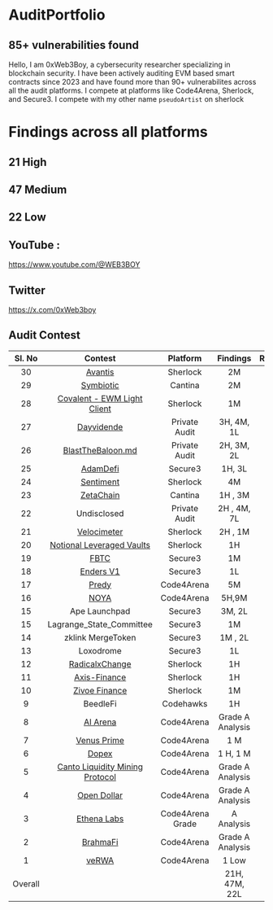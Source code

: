 # AuditPortfolio
## 85+ vulnerabilities found 
Hello, I am 0xWeb3Boy, a cybersecurity researcher specializing in blockchain security. I have been actively auditing EVM based smart contracts since 2023 and have found more than 90+ vulnerabilites across all the audit platforms. I compete at platforms like Code4Arena, Sherlock, and Secure3. I compete with my other name `pseudoArtist` on sherlock

# Findings across all platforms

## 21 High 
## 47 Medium 
## 22 Low 



## YouTube :
https://www.youtube.com/@WEB3BOY
## Twitter
https://x.com/0xWeb3boy




## Audit Contest

| Sl. No| Contest | Platform | Findings | Rankings | 
|:--:|:--:|:--:|:--:|:--:|
|30| [Avantis](https://audits.sherlock.xyz/contests/485/leaderboard) | Sherlock |  2M | #13 |  
|29| [Symbiotic](https://cantina.xyz/competitions/8bab566e-a6d4-4c1b-9f28-71a94bfd1da2/leaderboard) | Cantina |  2M | #7 |  
|28| [Covalent - EWM Light Client](https://audits.sherlock.xyz/contests/618/leaderboard) | Sherlock |  1M | #3 |  
|27| [Dayvidende](https://github.com/user-attachments/files/17892788/DVE_AuditReport.md)| Private Audit |  3H, 4M, 1L ||  
|26| [BlastTheBaloon.md](https://github.com/user-attachments/files/17903931/BTB_Audit_Report.md) | Private Audit |  2H, 3M, 2L |  |  
|25| [AdamDefi](https://app.secure3.io/b14f6c27c9?tab=submission) | Secure3| 1H, 3L |  |  
|24| [Sentiment](https://github.com/sherlock-audit/2024-06-velocimeter-judging/issues) | Sherlock |  4M | #17 |  
|23| [ZetaChain](https://cantina.xyz/competitions/80a33cf0-ad69-4163-a269-d27756aacb5e/leaderboard) | Cantina |1H , 3M | #20 |  
|22| Undisclosed |Private Audit| 2H , 4M, 7L|  |  
|21| [Velocimeter](https://github.com/sherlock-audit/2024-06-velocimeter-judging/issues) | Sherlock | 2H , 1M | -- |  
|20| [Notional Leveraged Vaults](https://github.com/sherlock-audit/2024-06-leveraged-vaults-judging/issues/28) |Sherlock| 1H | -- |  
|19| [FBTC](https://app.secure3.io/614576bf93?tab=winners) | Secure3 |1M | #7 |  
|18| [Enders V1](https://app.secure3.io/16a8f0eebf?tab=winners) | Secure3| 1L | #15 |  
|17| [Predy](https://code4rena.com/audits/2024-05-predy#top) | Code4Arena|5M | #18  |  
|16| [NOYA](https://code4rena.com/audits/2024-04-noya#top) | Code4Arena|5H,9M | #21 | 
|15| Ape Launchpad | Secure3|3M, 2L | #4  |
|15| Lagrange_State_Committee| Secure3 |1M | #4  | 
|14| zklink MergeToken| Secure3 |1M , 2L | - |
|13| Loxodrome| Secure3 |1L | --  | 
|12| [RadicalxChange](https://audits.sherlock.xyz/contests/191/leaderboard) | Sherlock|1H | #4  | 
|11| [Axis-Finance](https://audits.sherlock.xyz/contests/206/leaderboard) | Sherlock|1H | #10  | 
|10| [Zivoe Finance](https://audits.sherlock.xyz/contests/280/leaderboard) | Sherlock |1M |  |  
|9| BeedleFi | Codehawks |1H | #113 |  
|8| [AI Arena](https://code4rena.com/audits/2024-02-ai-arena#top) | Code4Arena|Grade A Analysis | #38  | 
|7| [Venus Prime](https://code4rena.com/audits/2023-09-venus-prime) |Code4Arena |1 M | #53  |  
|6| [Dopex](https://code4rena.com/audits/2023-08-dopex) |Code4Arena |1 H, 1 M | #110  |
|5| [Canto Liquidity Mining Protocol](https://code4rena.com/audits/2023-10-canto-liquidity-mining-protocol) |Code4Arena| Grade A Analysis | #9 |
|4| [Open Dollar](https://code4rena.com/audits/2023-10-open-dollar) | Code4Arena|Grade A Analysis | 
|3| [Ethena Labs](https://code4rena.com/audits/2023-10-ethena-labs) |Code4Arena Grade| A Analysis  |  
|2| [BrahmaFi](https://code4rena.com/reports/2023-10-brahma) |Code4Arena| Grade A Analysis | #28 | 
|1| [veRWA](https://code4rena.com/reports/2023-08-verwa) |Code4Arena| 1 Low | #104 | 
| Overall |  || 21H, 47M, 22L  ||








